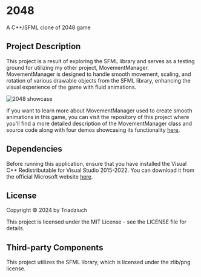 # 2048
A C++/SFML clone of 2048 game

## Project Description
This project is a result of exploring the SFML library and serves as a testing ground for utilizing my other project, MovementManager. MovementManager is designed to handle smooth movement, scaling, and rotation of various drawable objects from the SFML library, enhancing the visual experience of the game with fluid animations.

![2048 showcase](https://github.com/Triadziuch/2048/assets/75269577/f5a12366-92ed-4790-bfea-eb201b6ad468)

If you want to learn more about MovementManager used to create smooth animations in this game, you can visit the repository of this project where you'll find a more detailed description of the MovementManager class and source code along with four demos showcasing its functionality [here](https://github.com/Triadziuch/Movement-manager).

## Dependencies
Before running this application, ensure that you have installed the Visual C++ Redistributable for Visual Studio 2015-2022. You can download it from the official Microsoft website [here](https://support.microsoft.com/en-us/help/2977003/the-latest-supported-visual-c-downloads).

## License
Copyright © 2024 by Triadziuch

This project is licensed under the MIT License - see the LICENSE file for details.

## Third-party Components
This project utilizes the SFML library, which is licensed under the zlib/png license.
